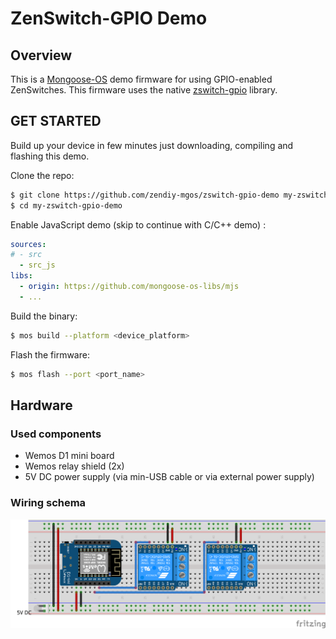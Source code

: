 # ZenSwitch-GPIO Demo 
## Overview
This is a [Mongoose-OS](https://mongoose-os.com/) demo firmware for using GPIO-enabled ZenSwitches. This firmware uses the native [zswitch-gpio](https://github.com/zendiy-mgos/zswitch-gpio) library.
## GET STARTED
Build up your device in few minutes just downloading, compiling and flashing this demo.

Clone the repo:
```bash
$ git clone https://github.com/zendiy-mgos/zswitch-gpio-demo my-zswitch-gpio-demo
$ cd my-zswitch-gpio-demo
```
Enable JavaScript demo (skip to continue with C/C++ demo) :
```yaml
sources:
# - src
  - src_js
libs:
  - origin: https://github.com/mongoose-os-libs/mjs
  - ...
```
Build the binary:
```bash
$ mos build --platform <device_platform>
```
Flash the firmware:
```bash
$ mos flash --port <port_name>
```
## Hardware
### Used components
 - Wemos D1 mini board
 - Wemos relay shield (2x)
 - 5V DC power supply (via min-USB cable or via external power supply)
### Wiring schema
![zswitch-gpio demo wiring schema](docs/zswitch-gpio-demo-sketch_bb.png)

